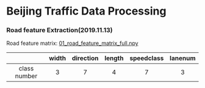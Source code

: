 # Beijing Traffic Data Processing

### Road feature Extraction(2019.11.13)

Road feature matrix: [01_road_feature_matrix_full.npy](https://github.com/RobinLu1209/STGCN/blob/master/beijing_traffic/01_road_feature_matrix_full.ipynb)

&nbsp;|width | direction | length | speedclass | lanenum
:-:|:-:|:-:|:-:|:-:|:-:
class number | 3 | 7 | 4 | 7 | 3




